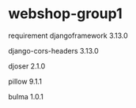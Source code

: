 # webshop-group1

requirement
djangoframework 3.13.0

django-cors-headers 3.13.0

djoser 2.1.0

pillow 9.1.1

bulma 1.0.1


